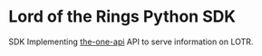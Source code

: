 # Lord of the Rings Python SDK

SDK Implementing [the-one-api](https://the-one-api.dev/) API to serve information on LOTR.
